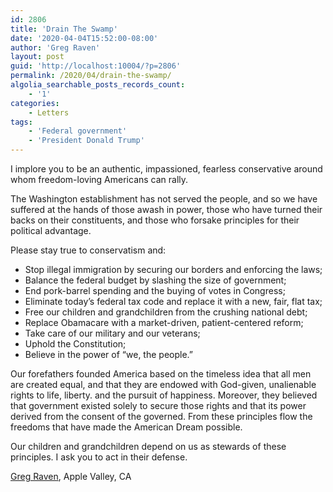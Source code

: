 ```yaml
---
id: 2806
title: 'Drain The Swamp'
date: '2020-04-04T15:52:00-08:00'
author: 'Greg Raven'
layout: post
guid: 'http://localhost:10004/?p=2806'
permalink: /2020/04/drain-the-swamp/
algolia_searchable_posts_records_count:
    - '1'
categories:
    - Letters
tags:
    - 'Federal government'
    - 'President Donald Trump'
---
```


I implore you to be an authentic, impassioned, fearless conservative around whom freedom-loving Americans can rally.

The Washington establishment has not served the people, and so we have suffered at the hands of those awash in power, those who have turned their backs on their constituents, and those who forsake principles for their political advantage.

Please stay true to conservatism and:

- Stop illegal immigration by securing our borders and enforcing the laws;
- Balance the federal budget by slashing the size of government;
- End pork-barrel spending and the buying of votes in Congress;
- Eliminate today’s federal tax code and replace it with a new, fair, flat tax;
- Free our children and grandchildren from the crushing national debt;
- Replace Obamacare with a market-driven, patient-centered reform;
- Take care of our military and our veterans;
- Uphold the Constitution;
- Believe in the power of “we, the people.”

Our forefathers founded America based on the timeless idea that all men are created equal, and that they are endowed with God-given, unalienable rights to life, liberty. and the pursuit of happiness. Moreover, they believed that government existed solely to secure those rights and that its power derived from the consent of the governed. From these principles flow the freedoms that have made the American Dream possible.

Our children and grandchildren depend on us as stewards of these principles. I ask you to act in their defense.

[Greg Raven](https://www.gregraven.org/), Apple Valley, CA